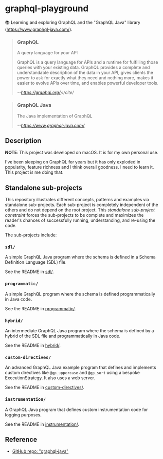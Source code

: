 # graphql-playground

📚 Learning and exploring GraphQL and the "GraphQL Java" library (<https://www.graphql-java.com/>).

> ### GraphQL
> 
> A query language for your API
>
> GraphQL is a query language for APIs and a runtime for fulfilling those queries with your existing data. GraphQL
> provides a complete and understandable description of the data in your API, gives clients the power to ask for exactly
> what they need and nothing more, makes it easier to evolve APIs over time, and enables powerful developer tools.
> 
> --<cite>https://graphql.org/</cite/

> ### GraphQL Java
>
> The Java implementation of GraphQL
> 
> --<cite>https://www.graphql-java.com/</cite>


## Description

**NOTE**: This project was developed on macOS. It is for my own personal use.

I've been sleeping on GraphQL for years but it has only exploded in popularity, feature richness and I think overall
goodness. I need to learn it. This project is me doing that.


## Standalone sub-projects

This repository illustrates different concepts, patterns and examples via standalone sub-projects. Each sub-project is
completely independent of the others and do not depend on the root project. This _standalone sub-project constraint_
forces the sub-projects to be complete and maximizes the reader's chances of successfully running, understanding, and
re-using the code.

The sub-projects include:


### `sdl/`

A simple GraphQL Java program where the schema is defined in a Schema Definition Language (SDL) file.

See the README in [sdl/](sdl/).


### `programmatic/`

A simple GraphQL program where the schema is defined programmatically in Java code.

See the README in [programmatic/](programmatic/).


### `hybrid/`

An intermediate GraphQL Java program where the schema is defined by a hybrid of the SDL file and programmatically in Java code.

See the README in [hybrid/](hybrid/).


### `custom-directives/`

An advanced GraphQL Java example program that defines and implements custom directives like `@gp_uppercase` and `@gp_sort` using
a bespoke ExecutionStrategy. It also uses a web server.

See the README in [custom-directives/](custom-directives/).


### `instrumentation/`

A GraphQL Java program that defines custom instrumentation code for logging purposes.

See the README in [instrumentation/](instrumentation/).


## Reference

* [GitHub repo: "graphql-java"](https://github.com/graphql-java/graphql-java)
